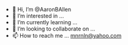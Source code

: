 - 👋 Hi, I’m @AaronBAllen
- 👀 I’m interested in ...
- 🌱 I’m currently learning ...
- 💞️ I’m looking to collaborate on ...
- 📫 How to reach me ... mnrnln@yahoo.com

<!---
AaronBAllen/AaronBAllen is a ✨ special ✨ repository because its `README.md` (this file) appears on your GitHub profile.
You can click the Preview link to take a look at your changes.
--->
